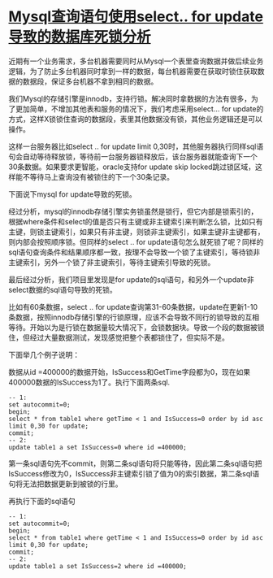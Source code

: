 # [Mysql查询语句使用select.. for update导致的数据库死锁分析](https://www.cnblogs.com/Lawson/p/5008741.html)

近期有一个业务需求，多台机器需要同时从Mysql一个表里查询数据并做后续业务逻辑，为了防止多台机器同时拿到一样的数据，每台机器需要在获取时锁住获取数据的数据段，保证多台机器不拿到相同的数据。

我们Mysql的存储引擎是innodb，支持行锁。解决同时拿数据的方法有很多，为了更加简单，不增加其他表和服务的情况下，我们考虑采用select... for update的方式，这样X锁锁住查询的数据段，表里其他数据没有锁，其他业务逻辑还是可以操作。

这样一台服务器比如select .. for update limit 0,30时，其他服务器执行同样sql语句会自动等待释放锁，等待前一台服务器锁释放后，该台服务器就能查询下一个30条数据。如果要求更智能，oracle支持for update skip locked跳过锁区域，这样能不等待马上查询没有被锁住的下一个30条记录。

下面说下mysql for update导致的死锁。

经过分析，mysql的innodb存储引擎实务锁虽然是锁行，但它内部是锁索引的，根据where条件和select的值是否只有主键或非主键索引来判断怎么锁，比如只有主键，则锁主键索引，如果只有非主键，则锁非主键索引，如果主键非主键都有，则内部会按照顺序锁。但同样的select .. for update语句怎么就死锁了呢？同样的sql语句查询条件和结果顺序都一致，按理不会导致一个锁了主键索引，等待锁非主键索引，另外一个锁了非主键索引，等待主键索引导致的死锁。

最后经过分析，我们项目里发现是for update的sql语句，和另外一个update非select数据的sql语句导致的死锁。

比如有60条数据，select .. for update查询第31-60条数据，update在更新1-10条数据，按照innodb存储引擎的行锁原理，应该不会导致不同行的锁导致的互相等待。开始以为是行锁在数据量较大情况下，会锁数据块。导致一个段的数据被锁住，但经过大量数据测试，发现感觉把整个表都锁住了，但实际不是。

下面举几个例子说明：

数据从id =400000的数据开始，IsSuccess和GetTime字段都为0，现在如果400000数据的IsSuccess为1了。执行下面两条sql.

```
-- 1:
set autocommit=0;
begin;
select * from table1 where getTime < 1 and IsSuccess=0 order by id asc limit 0,30 for update;
commit;
-- 2:
update table1 a set IsSuccess=0 where id =400000;
```

第一条sql语句先不commit，则第二条sql语句将只能等待，因此第二条sql语句把IsSuccess修改为0，IsSuccess非主键索引锁了值为0的索引数据，第二条sql语句将无法把数据更新到被锁的行里。

再执行下面的sql语句

```
-- 1:
set autocommit=0;
begin;
select * from table1 where getTime < 1 and IsSuccess=0 order by id asc limit 0,30 for update;
commit;
-- 2:
update table1 a set IsSuccess=2 where id =400000;
```



